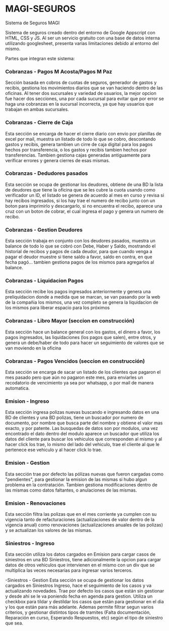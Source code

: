 # MAGI-SEGUROS
Sistema de Seguros MAGI

Sistema de seguros creado dentro del entorno de Google Appscript con HTML, CSS y JS. Al ser un servicio gratuito con una base de datos interna utilizando googlesheet, presenta varias limitaciones debido al entorno del mismo.

Partes que integran este sistema:

### Cobranzas - Pagos M Acosta/Pagos M Paz
Sección basada en cobros de cuotas de seguros, generador de gastos y recibis, gestiona los movimientos diarios que se van haciendo dentro de las oficinas.
Al tener dos sucursales y variedad de usuarios, la mejor opcion fue hacer dos secciones, una por cada sucursal para evitar que por error se haga una cobranzas en la sucursal incorrecta, ya que hay usuarios que trabajan en ambas sucursales.

### Cobranzas - Cierre de Caja
Esta sección se encarga de hacer el cierre diario con envio por planillas de excel por mail, muestra un listado de todo lo que se cobro, descontando gastos y recibis, genera tambien un cirre de caja digital para los pagos hechos por transferencia, o los gastos y recibis tambien hechos por transferencias.
Tambien gestiona cajas generadas antiguamente para verificar errores y genera cierres de esas mismas.

### Cobranzas - Dedudores pasados
Esta sección se ocupa de gestionar los deudores, obtiene de una BD la lista de deudores que tiene la oficina que se les cubre la cuota usando como verificador un ID, el listado se genera de acuerdo al mes en curso y revisa si hay recibos ingresados, si los hay trae el numero de recibo junto con un boton para imprimirlo y descargarlo, si no encuentra el recibo, aparece una cruz con un boton de cobrar, el cual ingresa el pago y genera un numero de recibo.

### Cobranzas - Gestion Deudores
Esta sección trabaja en conjunto con los deudores pasados, muestra un balance de todo lo que se cobró con Debe, Haber y Saldo, mostrando el historial de recibos y pagos de cada deudor, para que cuando venga a pagar el deudor muestre si tiene saldo a favor, saldo en contra, en que fecha pagó... tambien gestiona pagos de los mismos para agregarlos al balance.

### Cobranzas - Liquidacion Pagos
Esta sección recibe los pagos ingresados anteriormente y genera una preliquidacion donde a medida que se marcan, se van pasando por la web de la compañia los mismos, una vez completo se genera la liquidacion de los mismos para liberar espacio para los próximos

### Cobranzas - Libro Mayor (seccion en construcción)
Esta sección hace un balance general con los gastos, el dinero a favor, los pagos ingresados, las liquidaciones (los pagos que salen), entre otros, y genera un debe/haber de todo para hacer un seguimiento de valores que se van moviendo en la oficina

### Cobranzas - Pagos Vencidos (seccion en construcción)
Esta sección se encarga de sacar un listado de los clientes que pagaron el mes pasado pero que aún no pagaron este mes, para enviarles un recodatorio de vencimiento ya sea por whatsapp, o por mail de manera automatica.

### Emision - Ingreso
Esta sección ingresa polizas nuevas buscando e ingresando datos en una BD de clientes y una BD polizas, tiene un buscador por numero de documento, por nombre que busca parte del nombre y obtiene el valor mas exacto, y por patente.
Las busquedas de datos son por modulos, una vez encontrado el dato dentro del modulo aparece un buscador que utiliza los datos del cliente para buscar los vehiculos que corresponden al mismo y al hacer click los trae, lo mismo del lado del vehiculo, trae el cliente al que le pertenece ese vehiculo y al hacer click lo trae.

### Emision - Gestion
Esta sección trae por defecto las pólizas nuevas que fueron cargadas como "pendientes", para gestionar la emision de las mismas si hubo algun problema en la contratación. Tambien gestiona modificaciones dentro de las mismas como datos faltantes, o anulaciones de las mismas.

### Emision - Renovaciones
Esta sección filtra las polizas que en el mes corriente ya cumplen con su vigencia tanto de refacturaciones (actualizaciones de valor dentro de la vigencia anual) como renovaciones (actualizaciones anuales de las polizas) y se actualizan los valores de las mismas.

### Siniestros - Ingreso
Esta sección utiliza los datos cargados en Emision para cargar casos de siniestros en una BD Siniestros, tiene adicionalmente la opcion para cargar datos de otros vehiculos que intervienen en el mismo con un div que se multiplica las veces necesarias para ingresar varios terceros.

-Siniestros - Gestion
Esta sección se ocupa de gestionar los datos cargados en Siniestros Ingreso, hace el seguimiento de los casos y va actualizando novedades. Trae por defecto los casos que están sin gestionar y desde ahi se le va poniendo fecha en agenda para gestion. Utiliza un checkbox para tildar y destildar los casos que están para gestionar en el dia y los que están para más adelante. Ademas permite filtrar segun varios criterios, y gestionar distintos tipos de tramites (Falta documentación, Reparación en curso, Esperando Respuestos, etc) según el tipo de siniestro que sea.
